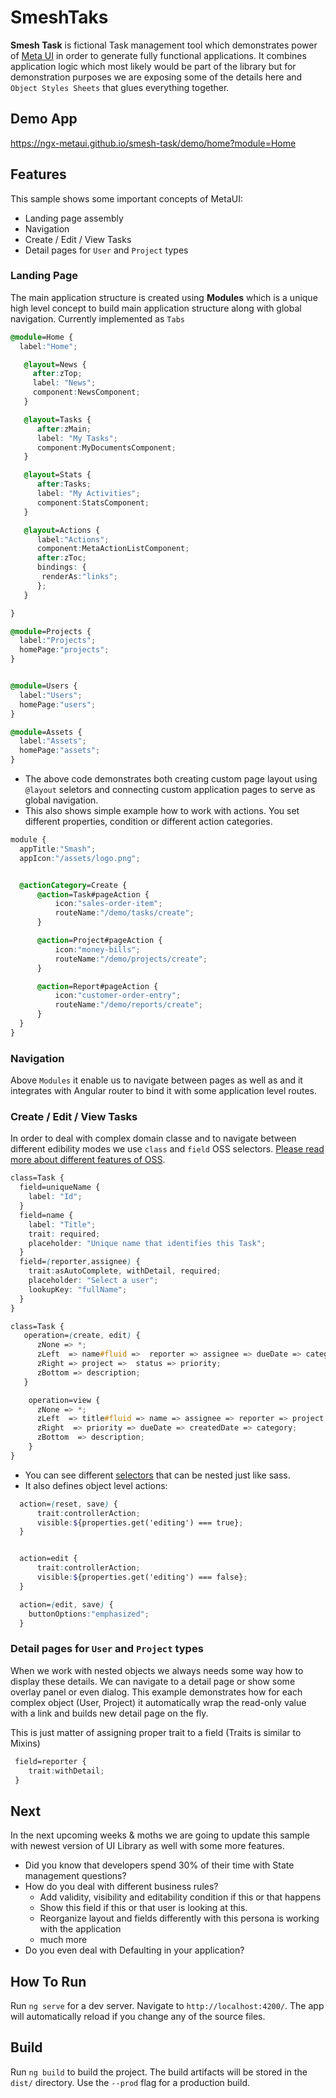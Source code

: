 # SmeshTaks

**Smesh Task** is fictional Task management tool which demonstrates power of 
[Meta UI](https://docs.metaui.io/fundamentals/rules) in order to generate fully functional applications. It combines application 
logic which most likely would be part of the library but for demonstration purposes we are exposing some of the details here
 and `Object Styles Sheets` that glues everything together.
  
  
## Demo App  
https://ngx-metaui.github.io/smesh-task/demo/home?module=Home


## Features

This sample shows some important concepts of MetaUI:
* Landing page assembly 
* Navigation
* Create / Edit / View Tasks
* Detail pages for `User` and `Project` types



### Landing Page

The main application structure is created using **Modules** which is a unique high level concept 
to build main application structure along with global navigation. Currently implemented as `Tabs`

```scss
@module=Home {
  label:"Home";

   @layout=News {
     after:zTop;
     label: "News";
     component:NewsComponent;
   }

   @layout=Tasks {
      after:zMain;
      label: "My Tasks";
      component:MyDocumentsComponent;
   }

   @layout=Stats {
      after:Tasks;
      label: "My Activities";
      component:StatsComponent;
   }

   @layout=Actions {
      label:"Actions";
      component:MetaActionListComponent;
      after:zToc;
      bindings: {
       renderAs:"links";
      };
   }

}

@module=Projects {
  label:"Projects";
  homePage:"projects";
}


@module=Users {
  label:"Users";
  homePage:"users";
}

@module=Assets {
  label:"Assets";
  homePage:"assets";
}
```

* The above code demonstrates both creating custom page layout using `@layout` seletors and connecting 
custom application pages to serve as global navigation.
* This also shows simple example how to work with actions. You set different properties, condition or different 
action categories.  

```scss
module {
  appTitle:"Smash";
  appIcon:"/assets/logo.png";


  @actionCategory=Create {
      @action=Task#pageAction {
          icon:"sales-order-item";
          routeName:"/demo/tasks/create";
      }

      @action=Project#pageAction {
          icon:"money-bills";
          routeName:"/demo/projects/create";
      }

      @action=Report#pageAction {
          icon:"customer-order-entry";
          routeName:"/demo/reports/create";
      }
  }
}
```

### Navigation

Above `Modules` it enable us to navigate between pages as well as and it integrates with Angular 
router to bind it with some application level routes. 

### Create / Edit / View Tasks

In order to deal with complex domain classe and to navigate between different edibility modes we use `class` and `field` OSS selectors.  [Please read more about different features of OSS](https://docs.metaui.io).

```scss
class=Task {
  field=uniqueName {
    label: "Id";
  }
  field=name {
    label: "Title";
    trait: required;
    placeholder: "Unique name that identifies this Task";
  }
  field=(reporter,assignee) {
    trait:asAutoComplete, withDetail, required;
    placeholder: "Select a user";
    lookupKey: "fullName";
  }
}

class=Task {
   operation=(create, edit) {
      zNone => *;
      zLeft  => name#fluid =>  reporter => assignee => dueDate => category;
      zRight => project =>  status => priority;
      zBottom => description;
   }

    operation=view {
      zNone => *;
      zLeft  => title#fluid => name => assignee => reporter => project => status;
      zRight  => priority => dueDate => createdDate => category;
      zBottom  => description;
    }
}
```  
* You can see different  [selectors](https://docs.metaui.io/understand-your-rules)  that can be nested just like sass.
* It also defines object level actions:
```scss
  action=(reset, save) {
      trait:controllerAction;
      visible:${properties.get('editing') === true};
  }


  action=edit {
      trait:controllerAction;
      visible:${properties.get('editing') === false};
  }

  action=(edit, save) {
    buttonOptions:"emphasized";
  }
```
### Detail pages  for `User` and `Project` types

When we work with nested objects we always needs some way how to display these details. We can navigate to a 
detail page or show some overlay panel or even dialog. This example demonstrates how for each complex object (User, Project)
it automatically wrap the read-only value with a link and builds new detail page on the fly. 

This is just matter of assigning proper trait to a field (Traits is similar to Mixins)
```scss
 field=reporter {
    trait:withDetail;    
 }
```


## Next
In the next upcoming weeks & moths we are going to update this sample with newest version of UI Library as well with some more features. 

* Did you know that developers spend 30% of their time with State management questions?   
* How do you deal with different business rules? 
    * Add validity, visibility and editability condition if this or that happens
    * Show this field if this or that user is looking at this.
    * Reorganize layout and fields differently with this persona is working with the application
    * much more
* Do you even deal with Defaulting in your application?  



## How To Run

Run `ng serve` for a dev server. Navigate to `http://localhost:4200/`. The app will automatically reload if you change any of the source files.


## Build

Run `ng build` to build the project. The build artifacts will be stored in the `dist/` directory. Use the `--prod` flag for a production build.

